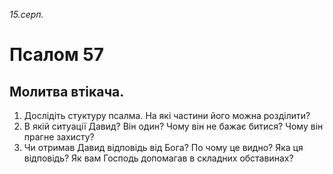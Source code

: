 
_15.серп._

# Псалом 57

## Молитва втікача.
1. Дослідіть стуктуру псалма. На які частини його можна розділити?
2. В якій ситуації Давид? Він один? Чому він не бажає битися? Чому він прагне захисту?
3. Чи отримав Давид відповідь від Бога? По чому це видно? Яка ця відповідь? Як вам Господь допомагав в складних обставинах?
